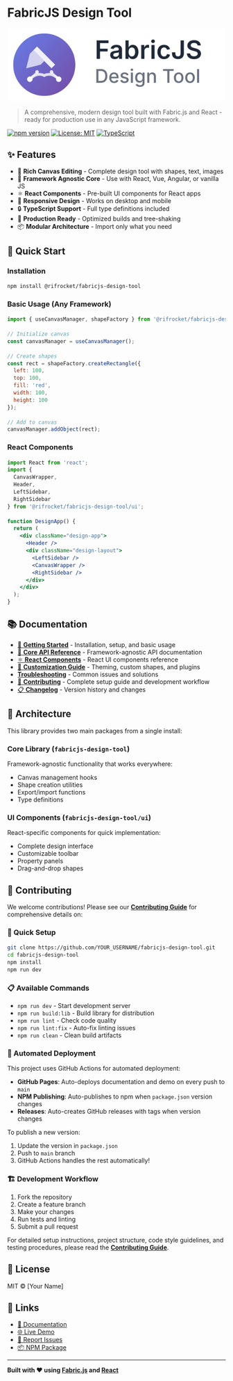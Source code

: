 # FabricJS Design Tool

<div align="center">
  <img src="./docs/logo-large.svg" alt="FabricJS Design Tool" width="500"/>
</div>

> A comprehensive, modern design tool built with Fabric.js and React - ready for production use in any JavaScript framework.

[![npm version](https://badge.fury.io/js/%40rifrocket%2Ffabricjs-design-tool.svg)](https://badge.fury.io/js/%40rifrocket%2Ffabricjs-design-tool)
[![License: MIT](https://img.shields.io/badge/License-MIT-yellow.svg)](https://opensource.org/licenses/MIT)
[![TypeScript](https://img.shields.io/badge/%3C%2F%3E-TypeScript-%230074c1.svg)](http://www.typescriptlang.org/)

## ✨ Features

- 🎨 **Rich Canvas Editing** - Complete design tool with shapes, text, images
- 🔧 **Framework Agnostic Core** - Use with React, Vue, Angular, or vanilla JS
- ⚛️ **React Components** - Pre-built UI components for React apps
- 📱 **Responsive Design** - Works on desktop and mobile
- 🔒 **TypeScript Support** - Full type definitions included
- 🚀 **Production Ready** - Optimized builds and tree-shaking
- 📦 **Modular Architecture** - Import only what you need

## 🚀 Quick Start

### Installation

```bash
npm install @rifrocket/fabricjs-design-tool
```

### Basic Usage (Any Framework)

```javascript
import { useCanvasManager, shapeFactory } from '@rifrocket/fabricjs-design-tool';

// Initialize canvas
const canvasManager = useCanvasManager();

// Create shapes
const rect = shapeFactory.createRectangle({
  left: 100,
  top: 100,
  fill: 'red',
  width: 100,
  height: 100
});

// Add to canvas
canvasManager.addObject(rect);
```

### React Components

```jsx
import React from 'react';
import { 
  CanvasWrapper, 
  Header, 
  LeftSidebar, 
  RightSidebar 
} from '@rifrocket/fabricjs-design-tool/ui';

function DesignApp() {
  return (
    <div className="design-app">
      <Header />
      <div className="design-layout">
        <LeftSidebar />
        <CanvasWrapper />
        <RightSidebar />
      </div>
    </div>
  );
}
```

## 📚 Documentation

- [📖 **Getting Started**](https://rifrocket.github.io/fabricjs-design-tool/docs/getting-started.html) - Installation, setup, and basic usage
- [🎨 **Core API Reference**](https://rifrocket.github.io/fabricjs-design-tool/docs/core-api.html) - Framework-agnostic API documentation
- [⚛️ **React Components**](https://rifrocket.github.io/fabricjs-design-tool/docs/react-components.html) - React UI components reference
- [🎨 **Customization Guide**](https://rifrocket.github.io/fabricjs-design-tool/docs/customization.html) - Theming, custom shapes, and plugins
- [ **Troubleshooting**](https://rifrocket.github.io/fabricjs-design-tool/docs/troubleshooting.html) - Common issues and solutions
- [🤝 **Contributing**](https://rifrocket.github.io/fabricjs-design-tool/docs/contributing.html) - Complete setup guide and development workflow
- [📋 **Changelog**](./CHANGELOG.md) - Version history and changes

## 🎯 Architecture

This library provides two main packages from a single install:

### Core Library (`fabricjs-design-tool`)
Framework-agnostic functionality that works everywhere:
- Canvas management hooks
- Shape creation utilities
- Export/import functions
- Type definitions

### UI Components (`fabricjs-design-tool/ui`)
React-specific components for quick implementation:
- Complete design interface
- Customizable toolbar
- Property panels
- Drag-and-drop shapes

## 🤝 Contributing

We welcome contributions! Please see our [**Contributing Guide**](https://rifrocket.github.io/fabricjs-design-tool/docs/contributing.html) for comprehensive details on:

### 🚀 Quick Setup
```bash
git clone https://github.com/YOUR_USERNAME/fabricjs-design-tool.git
cd fabricjs-design-tool
npm install
npm run dev
```

### 📋 Available Commands
- `npm run dev` - Start development server
- `npm run build:lib` - Build library for distribution
- `npm run lint` - Check code quality
- `npm run lint:fix` - Auto-fix linting issues
- `npm run clean` - Clean build artifacts

### 🚀 Automated Deployment
This project uses GitHub Actions for automated deployment:

- **GitHub Pages**: Auto-deploys documentation and demo on every push to `main`
- **NPM Publishing**: Auto-publishes to npm when `package.json` version changes
- **Releases**: Auto-creates GitHub releases with tags when version changes

To publish a new version:
1. Update the version in `package.json`
2. Push to `main` branch
3. GitHub Actions handles the rest automatically!

### 🏗️ Development Workflow
1. Fork the repository
2. Create a feature branch
3. Make your changes
4. Run tests and linting
5. Submit a pull request

For detailed setup instructions, project structure, code style guidelines, and testing procedures, please read the [**Contributing Guide**](https://rifrocket.github.io/fabricjs-design-tool/docs/contributing.html).

## 📄 License

MIT © [Your Name]

## 🔗 Links

- [📖 Documentation](https://rifrocket.github.io/fabricjs-design-tool/docs/)
- [🌐 Live Demo](https://rifrocket.github.io/fabricjs-design-tool/)
- [🐛 Report Issues](https://github.com/rifrocket/fabricjs-design-tool/issues)
- [📦 NPM Package](https://www.npmjs.com/package/@rifrocket/fabricjs-design-tool)

---

**Built with ❤️ using [Fabric.js](http://fabricjs.com/) and [React](https://reactjs.org/)**
